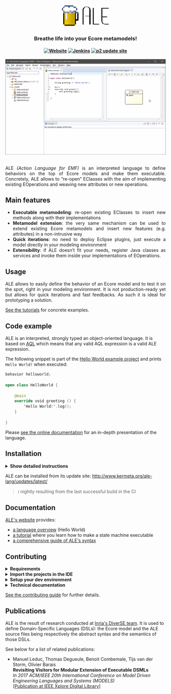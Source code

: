 <h1 align="center">
	<a name="logo" href="https://gemoc.org/ale-lang"><img src="docs/img/logo.png" alt="ALE logo"/></a>
</h1>
<h3 align="center">
	Breathe life into your Ecore metamodels!
</h3>
<div align="center">
	<h4>
		<a href="http://gemoc.org/ale-lang"><img alt="Website" src="https://img.shields.io/website?label=documentation&up_message=online&url=http%3A%2F%2Fgemoc.org%2Fale-lang"/></a>
		<a href="https://img.shields.io/jenkins/build?jobUrl=https%3A%2F%2Fci.inria.fr%2Fgemoc%2Fjob%2Fale-lang%2Fjob%2Fmaster"><img alt="Jenkins" src="https://img.shields.io/jenkins/build?jobUrl=https%3A%2F%2Fci.inria.fr%2Fgemoc%2Fjob%2Fale-lang%2Fjob%2Fmaster"></a>
		<a href="http://www.kermeta.org/ale-lang/updates/latest/"><img alt="p2 update site" src="https://img.shields.io/website?label=update%20site&logo=p2%20update%20site&up_message=available&url=http%3A%2F%2Fwww.kermeta.org%2Fale-lang%2Fupdates%2Flatest%2F"></a>
	</h4>
</div>

<div align="center">
	<img alt="Demo of ALE" src="docs/img/demo.gif"/>
</div>
<br/>
<p align="justify">
ALE <em>(Action Language for EMF)</em> is an interpreted language to define behaviors on the top of Ecore models and make them executable. Concretely, ALE allows to “re-open” EClasses with the aim of implementing existing EOperations and weaving new attributes or new operations.
</p>

## Main features

<p>
  	<ul>
		<li align="justify"><strong>Executable metamodeling</strong>: re-open existing EClasses to insert new methods along with their implementations</li>
	  	<li align="justify"><strong>Metamodel extension</strong>: the very same mechanism can be used to extend existing Ecore metamodels and insert new features (e.g. attributes) in a non-intrusive way</li>
	  	<li align="justify"><strong>Quick iterations</strong>: no need to deploy Eclipse plugins, just execute a model directly in your modeling environment</li>
	  	<li align="justify"><strong>Extensibility</strong>: if ALE doesn’t fit your needs, register Java classes as services and invoke them inside your implementations of EOperations.</li>
	</ul>
</p>

## Usage

<p align="justify">
ALE allows to easily define the behavior of an Ecore model and to test it on the spot, right in your modeling environment. It is not production-ready yet but allows for quick iterations and fast feedbacks. As such it is ideal for prototyping a solution.
</p>

[See the tutorials](http://gemoc.org/ale-lang/tutorial.html) for concrete examples.

## Code example

ALE is an interpreted, strongly typed an object-oriented language. It is based on [AQL](https://www.eclipse.org/acceleo/documentation/) which means that any valid AQL expression is a valid ALE expression.

The following snippet is part of the [Hello World example project](http://gemoc.org/ale-lang/first_steps.html) and prints `Hello World!` when executed:

```kotlin
behavior helloworld;

open class HelloWorld {

    @main
    override void greeting () {
        'Hello World!'.log();
    }

}
```

Please [see the online documentation](http://gemoc.org/ale-lang/reference.html#syntax-description) for an in-depth presentation of the language.

## Installation

<details>
  <summary><b>Show detailed instructions</b></summary>

  1. Open Eclipse IDE
  2. Go to *Help > Install New Software...*
  3. Copy the update site’s URL in the *Work with* textbox:
     	- http://www.kermeta.org/ale-lang/updates/latest/
  4. Hit *Enter* and wait for the list to load
  5. Check *Action Language for EMF*
  6. Click *Next* then *Finish*
</details>

ALE can be installed from its update site: http://www.kermeta.org/ale-lang/updates/latest/

> :information_source: nightly resulting from the last successful build in the CI

## Documentation


[ALE's website](http://gemoc.org/ale-lang/reference.html#syntax-description) provides:
 - [a language overview](http://gemoc.org/ale-lang/first_steps.html) (Hello World)
 - [a tutorial](http://gemoc.org/ale-lang/tutorial.html) where you learn how to make a state machine executable
 - [a comprehensive guide of ALE's syntax](http://gemoc.org/ale-lang/reference.html) 

## Contributing

<details>
  <summary><b>Requirements</b></summary>

  - [Maven 3.x](https://maven.apache.org/download.cgi)
  - [Java 8 JDK](https://adoptopenjdk.net/upstream.html)
  - [Eclipse IDE for DSL Developers](https://www.eclipse.org/downloads/packages/) (latest release)
</details>

<details>
  <summary><b>Import the projects in the IDE</b></summary>

  1. *File > Import... > Team > Team Project Set*
  2. Fill *URL* with "https://raw.githubusercontent.com/gemoc/ale-lang/master/eclipse-projectSet.psf"
  3. Click on *Finish*

  > Tip: use Working Sets for a better workspace organization:  
  > - Open *Project Explorer*'s menu >  *Top Level Elements* > *Working Sets*
  > - Open *Project Explorer*'s menu >  *Select Working Sets* > Check "examples", "features", "plugins", "tests" and "releng"
</details>

<details>
  <summary><b>Setup your dev environment</b></summary>

  1. Open the `org.eclipse.emf.ecoretools.ale.target-platform/org.eclipse.emf.ecoretools.ale.target-platform.target` file
  2. Click on *Set as Target Platform*
  3. Wait for dependencies to be loaded (may take a while)
</details>

<details>
  <summary><b>Technical documentation</b></summary>

  ALE's architecture is presented in [plugins/README.md](plugins/README.md); further documentation will be provided as soon as possible.
</details>

[See the contributing guide](CONTRIBUTING.md) for further details.

## Publications

ALE is the result of research conducted at [Inria's DiverSE team](https://www.diverse-team.fr/). It is used to define Domain-Specific Languages (DSLs): the Ecore model and the ALE source files being respectively the abstract syntax and the semantics of those DSLs.

See below for a list of related publications:

 - Manuel Leduc, Thomas Degueule, Benoit Combemale, Tijs van der Storm, Olivier Barais<br/>
   **Revisiting Visitors for Modular Extension of Executable DSMLs**<br/>
   *In 2017 ACM/IEEE 20th International Conference on Model Driven Engineering Languages and Systems (MODELS)*<br/>
   [[Publication at IEEE Xplore Digital Library](https://ieeexplore.ieee.org/abstract/document/8101255)]

